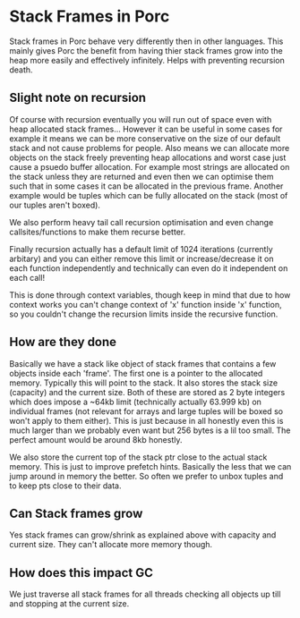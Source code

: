 # Stack Frames in Porc

Stack frames in Porc behave very differently then in other languages.  This mainly gives Porc the benefit from having thier stack frames grow into the heap more easily and effectively infinitely.  Helps with preventing recursion death.

## Slight note on recursion

Of course with recursion eventually you will run out of space even with heap allocated stack frames...  However it can be useful in some cases for example it means we can be more conservative on the size of our default stack and not cause problems for people.  Also means we can allocate more objects on the stack freely preventing heap allocations and worst case just cause a psuedo buffer allocation.  For example most strings are allocated on the stack unless they are returned and even then we can optimise them such that in some cases it can be allocated in the previous frame.  Another example would be tuples which can be fully allocated on the stack (most of our tuples aren't boxed).

We also perform heavy tail call recursion optimisation and even change callsites/functions to make them recurse better.

Finally recursion actually has a default limit of 1024 iterations (currently arbitary) and you can either remove this limit or increase/decrease it on each function independently and technically can even do it independent on each call!

This is done through context variables, though keep in mind that due to how context works you can't change context of 'x' function inside 'x' function, so you couldn't change the recursion limits inside the recursive function.

## How are they done

Basically we have a stack like object of stack frames that contains a few objects inside each 'frame'.  The first one is a pointer to the allocated memory.  Typically this will point to the stack.  It also stores the stack size (capacity) and the current size.  Both of these are stored as 2 byte integers which does impose a ~64kb limit (technically actually 63.999 kb) on individual frames (not relevant for arrays and large tuples will be boxed so won't apply to them either).  This is just because in all honestly even this is much larger than we probably even want but 256 bytes is a lil too small.  The perfect amount would be around 8kb honestly.

We also store the current top of the stack ptr close to the actual stack memory.  This is just to improve prefetch hints.  Basically the less that we can jump around in memory the better.  So often we prefer to unbox tuples and to keep pts close to their data.

## Can Stack frames grow

Yes stack frames can grow/shrink as explained above with capacity and current size.  They can't allocate more memory though.

## How does this impact GC

We just traverse all stack frames for all threads checking all objects up till and stopping at the current size.
